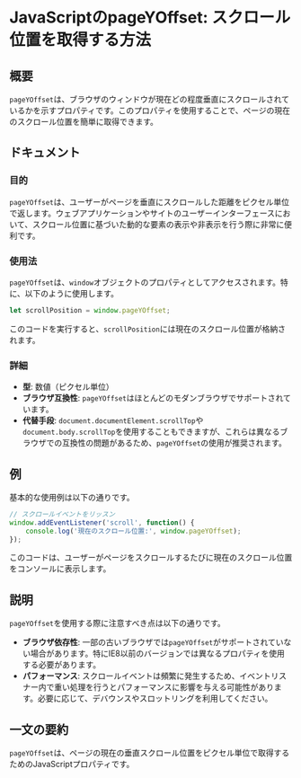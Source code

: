 <!--
Meta Description: # JavaScriptのpageYOffset: スクロール位置を取得する方法 ## 概要 `pageYOffset`は、ブラウザのウィンドウが現在どの程度垂直にスクロールされているかを示すプロパティです。このプロパティを使用することで、ページの現在のスクロール位置を簡単に取得できます。 ## ド...
Meta Keywords: pageyoffset, window, javascript, scrollposition, document
-->

# JavaScriptのpageYOffset: スクロール位置を取得する方法

## 概要
`pageYOffset`は、ブラウザのウィンドウが現在どの程度垂直にスクロールされているかを示すプロパティです。このプロパティを使用することで、ページの現在のスクロール位置を簡単に取得できます。

## ドキュメント
### 目的
`pageYOffset`は、ユーザーがページを垂直にスクロールした距離をピクセル単位で返します。ウェブアプリケーションやサイトのユーザーインターフェースにおいて、スクロール位置に基づいた動的な要素の表示や非表示を行う際に非常に便利です。

### 使用法
`pageYOffset`は、`window`オブジェクトのプロパティとしてアクセスされます。特に、以下のように使用します。

```javascript
let scrollPosition = window.pageYOffset;
```

このコードを実行すると、`scrollPosition`には現在のスクロール位置が格納されます。

### 詳細
- **型**: 数値（ピクセル単位）
- **ブラウザ互換性**: `pageYOffset`はほとんどのモダンブラウザでサポートされています。
- **代替手段**: `document.documentElement.scrollTop`や`document.body.scrollTop`を使用することもできますが、これらは異なるブラウザでの互換性の問題があるため、`pageYOffset`の使用が推奨されます。

## 例
基本的な使用例は以下の通りです。

```javascript
// スクロールイベントをリッスン
window.addEventListener('scroll', function() {
    console.log('現在のスクロール位置:', window.pageYOffset);
});
```

このコードは、ユーザーがページをスクロールするたびに現在のスクロール位置をコンソールに表示します。

## 説明
`pageYOffset`を使用する際に注意すべき点は以下の通りです。

- **ブラウザ依存性**: 一部の古いブラウザでは`pageYOffset`がサポートされていない場合があります。特にIE8以前のバージョンでは異なるプロパティを使用する必要があります。
- **パフォーマンス**: スクロールイベントは頻繁に発生するため、イベントリスナー内で重い処理を行うとパフォーマンスに影響を与える可能性があります。必要に応じて、デバウンスやスロットリングを利用してください。

## 一文の要約
`pageYOffset`は、ページの現在の垂直スクロール位置をピクセル単位で取得するためのJavaScriptプロパティです。